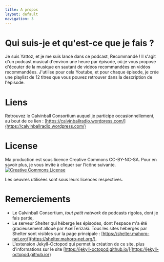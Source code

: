 ```yaml
---
title: A propos
layout: default
navigation: 3
---
```


# Qui suis-je et qu'est-ce que je fais ?

Je suis Yattoz, et je me suis lancé dans ce podcast, Recommandé ! Il s'agit d'un podcast musical d'environ une heure par épisode, où je vous propose d'écouter de la musique en sautant de vidéos recommandées en vidéos recommandées. J'utilise pour cela Youtube, et pour chaque épisode, je crée une playlist de 12 titres que vous pouvez retrouver dans la description de l'épisode.

# Liens

Retrouvez le Calvinball Consortium auquel je participe occasionnellement, au bout de ce lien : [https://calvinballradio.wordpress.com/](https://calvinballradio.wordpress.com/)

# License

Ma production est sous licence Creative Commons CC-BY-NC-SA. Pour en savoir plus, je vous invite à cliquer sur l'icône suivante.
[![Creative Commons License](https://i.creativecommons.org/l/by-nc-sa/4.0/88x31.png)](https://creativecommons.org/licenses/by-nc-sa/4.0/)

Les oeuvres utilisées sont sous leurs licences respectives.


# Remerciements

- Le Calvinball Consortium, *tout petit network* de podcasts rigolos, dont je fais partie,
- Le serveur Shelter qui héberge les épisodes, dont l'espace m'a été gracieusement alloué par AxelTerizaki. Tous les sites hébergés par Shelter sont visibles sur la page principale : [https://shelter.mahoro-net.org/](https://shelter.mahoro-net.org/).
- L'extension Jekyll-Octopod qui permet la création de ce site, plus d'informations sur le site [https://jekyll-octopod.github.io/](https://jekyll-octopod.github.io/)
